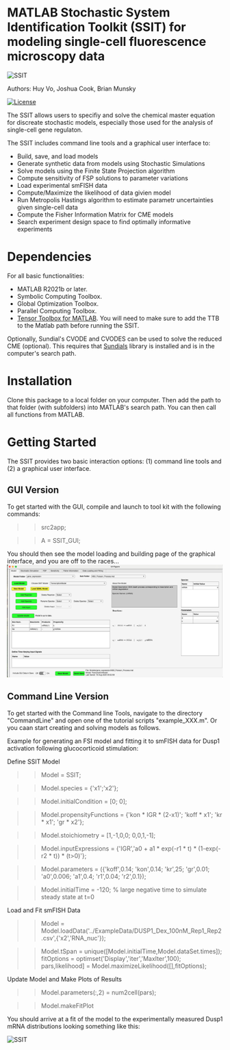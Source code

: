 # MATLAB Stochastic System Identification Toolkit (SSIT) for modeling single-cell fluorescence microscopy data

![SSIT](https://github.com/MunskyGroup/SSIT/blob/main/images/GraphicalAbstract.png)

Authors: Huy Vo, Joshua Cook, Brian Munsky

[![License](https://img.shields.io/badge/License-BSD_3--Clause-blue.svg)](https://opensource.org/licenses/BSD-3-Clause)

The SSIT allows users to specifiy and solve the chemical master equation for discreate stochastic models, especially those used for the analysis of single-cell gene regulaton.  

The SSIT includes command line tools and a graphical user interface to:
- Build, save, and load models
- Generate synthetic data from models using Stochastic Simulations
- Solve models using the Finite State Projection algorithm
- Compute sensitivity of FSP solutions to parameter variations
- Load experimental smFISH data
- Compute/Maximize the likelihood of data givien model
- Run Metropolis Hastings algorithm to estimate parametr uncertainties given single-cell data
- Compute the Fisher Information Matrix for CME models
- Search experiment design space to find optimally informative experiments

# Dependencies
For all basic functionalities:
- MATLAB R2021b or later.
- Symbolic Computing Toolbox.
- Global Optimization Toolbox.
- Parallel Computing Toolbox.
- [Tensor Toolbox for MATLAB](https://www.tensortoolbox.org/).  You will need to make sure to add the TTB to the Matlab path before running the SSIT.

Optionally, Sundial's CVODE and CVODES can be used to solve the reduced CME (optional). This requires that [Sundials](https://computing.llnl.gov/projects/sundials) library is installed and is in the computer's search path.

# Installation
Clone this package to a local folder on your computer. Then add the path to that folder (with subfolders) into MATLAB's search path. You can then call all functions from MATLAB. 

# Getting Started
The SSIT provides two basic interaction options: (1) command line tools and (2) a graphical user interface.

## GUI Version  
To get started with the GUI, compile and launch to tool kit with the following commands:

>> src2app;

>> A = SSIT_GUI;

You should then see the model loading and building page of the graphical interface, and you are off to the races...
![SSIT](https://github.com/MunskyGroup/SSIT/blob/main/images/SSITGUI_snapshot.png)

## Command Line Version

To get started with the Command line Tools, navigate to the directory "CommandLine" and open one of the tutorial scripts "example_XXX.m".  Or you caan start creating and solving models as follows.

Example for generating an FSI model and fitting it to smFISH data for Dusp1 activation following glucocorticoid stimulation:

Define SSIT Model

>> Model = SSIT;

>> Model.species = {'x1';'x2'};

>> Model.initialCondition = [0; 0];

>> Model.propensityFunctions = {'kon * IGR * (2-x1)'; 'koff * x1'; 'kr * x1'; 'gr * x2'};

>> Model.stoichiometry = [1,-1,0,0; 0,0,1,-1];

>> Model.inputExpressions = {'IGR','a0 + a1 * exp(-r1 * t) * (1-exp(-r2 * t)) * (t>0)'};

>> Model.parameters = ({'koff',0.14; 'kon',0.14; 'kr',25; 'gr',0.01; 'a0',0.006; 'a1',0.4; 'r1',0.04; 'r2',0.1});
    
>> Model.initialTime = -120;  % large negative time to simulate steady state at t=0

Load and Fit smFISH Data
    
>> Model = Model.loadData('../ExampleData/DUSP1_Dex_100nM_Rep1_Rep2.csv',{'x2','RNA_nuc'});
    
>> Model.tSpan = unique([Model.initialTime,Model.dataSet.times]);
>> fitOptions = optimset('Display','iter','MaxIter',100);
>> pars,likelihood] = Model.maximizeLikelihood([],fitOptions);

Update Model and Make Plots of Results

>> Model.parameters(:,2) = num2cell(pars);

>> Model.makeFitPlot

You should arrive at a fit of the model to the experimentally measured Dusp1 mRNA distributions looking something like this:

![SSIT](https://github.com/MunskyGroup/SSIT/blob/main/images/Dusp1Fit.png)






